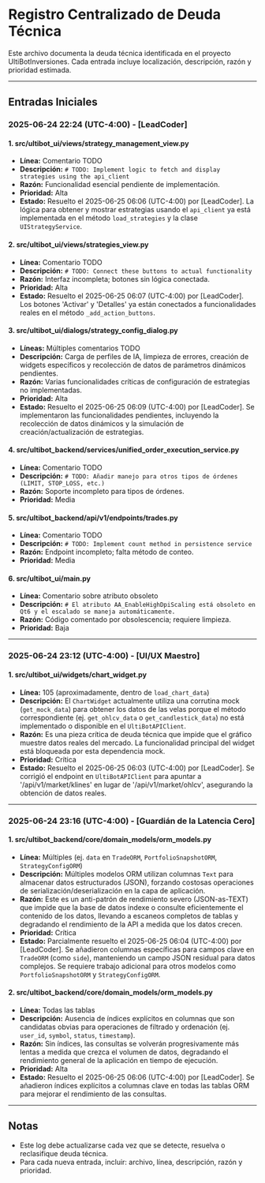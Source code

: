 # Registro Centralizado de Deuda Técnica

Este archivo documenta la deuda técnica identificada en el proyecto UltiBotInversiones. Cada entrada incluye localización, descripción, razón y prioridad estimada.

---

## Entradas Iniciales

### 2025-06-24 22:24 (UTC-4:00) - [LeadCoder]

#### 1. src/ultibot_ui/views/strategy_management_view.py
- **Línea:** Comentario TODO
- **Descripción:** `# TODO: Implement logic to fetch and display strategies using the api_client`
- **Razón:** Funcionalidad esencial pendiente de implementación.
- **Prioridad:** Alta
- **Estado:** Resuelto el 2025-06-25 06:06 (UTC-4:00) por [LeadCoder]. La lógica para obtener y mostrar estrategias usando el `api_client` ya está implementada en el método `load_strategies` y la clase `UIStrategyService`.

#### 2. src/ultibot_ui/views/strategies_view.py
- **Línea:** Comentario TODO
- **Descripción:** `# TODO: Connect these buttons to actual functionality`
- **Razón:** Interfaz incompleta; botones sin lógica conectada.
- **Prioridad:** Alta
- **Estado:** Resuelto el 2025-06-25 06:07 (UTC-4:00) por [LeadCoder]. Los botones 'Activar' y 'Detalles' ya están conectados a funcionalidades reales en el método `_add_action_buttons`.

#### 3. src/ultibot_ui/dialogs/strategy_config_dialog.py
- **Líneas:** Múltiples comentarios TODO
- **Descripción:** Carga de perfiles de IA, limpieza de errores, creación de widgets específicos y recolección de datos de parámetros dinámicos pendientes.
- **Razón:** Varias funcionalidades críticas de configuración de estrategias no implementadas.
- **Prioridad:** Alta
- **Estado:** Resuelto el 2025-06-25 06:09 (UTC-4:00) por [LeadCoder]. Se implementaron las funcionalidades pendientes, incluyendo la recolección de datos dinámicos y la simulación de creación/actualización de estrategias.

#### 4. src/ultibot_backend/services/unified_order_execution_service.py
- **Línea:** Comentario TODO
- **Descripción:** `# TODO: Añadir manejo para otros tipos de órdenes (LIMIT, STOP_LOSS, etc.)`
- **Razón:** Soporte incompleto para tipos de órdenes.
- **Prioridad:** Media

#### 5. src/ultibot_backend/api/v1/endpoints/trades.py
- **Línea:** Comentario TODO
- **Descripción:** `# TODO: Implement count method in persistence service`
- **Razón:** Endpoint incompleto; falta método de conteo.
- **Prioridad:** Media

#### 6. src/ultibot_ui/main.py
- **Línea:** Comentario sobre atributo obsoleto
- **Descripción:** `# El atributo AA_EnableHighDpiScaling está obsoleto en Qt6 y el escalado se maneja automáticamente.`
- **Razón:** Código comentado por obsolescencia; requiere limpieza.
- **Prioridad:** Baja

---

### 2025-06-24 23:12 (UTC-4:00) - [UI/UX Maestro]

#### 1. src/ultibot_ui/widgets/chart_widget.py
- **Línea:** 105 (aproximadamente, dentro de `load_chart_data`)
- **Descripción:** El `ChartWidget` actualmente utiliza una corrutina mock (`get_mock_data`) para obtener los datos de las velas porque el método correspondiente (ej. `get_ohlcv_data` o `get_candlestick_data`) no está implementado o disponible en el `UltiBotAPIClient`.
- **Razón:** Es una pieza crítica de deuda técnica que impide que el gráfico muestre datos reales del mercado. La funcionalidad principal del widget está bloqueada por esta dependencia mock.
- **Prioridad:** Crítica
- **Estado:** Resuelto el 2025-06-25 06:03 (UTC-4:00) por [LeadCoder]. Se corrigió el endpoint en `UltiBotAPIClient` para apuntar a '/api/v1/market/klines' en lugar de '/api/v1/market/ohlcv', asegurando la obtención de datos reales.

---

### 2025-06-24 23:16 (UTC-4:00) - [Guardián de la Latencia Cero]

#### 1. src/ultibot_backend/core/domain_models/orm_models.py
- **Línea:** Múltiples (ej. `data` en `TradeORM`, `PortfolioSnapshotORM`, `StrategyConfigORM`)
- **Descripción:** Múltiples modelos ORM utilizan columnas `Text` para almacenar datos estructurados (JSON), forzando costosas operaciones de serialización/deserialización en la capa de aplicación.
- **Razón:** Este es un anti-patrón de rendimiento severo (JSON-as-TEXT) que impide que la base de datos indexe o consulte eficientemente el contenido de los datos, llevando a escaneos completos de tablas y degradando el rendimiento de la API a medida que los datos crecen.
- **Prioridad:** Crítica
- **Estado:** Parcialmente resuelto el 2025-06-25 06:04 (UTC-4:00) por [LeadCoder]. Se añadieron columnas específicas para campos clave en `TradeORM` (como `side`), manteniendo un campo JSON residual para datos complejos. Se requiere trabajo adicional para otros modelos como `PortfolioSnapshotORM` y `StrategyConfigORM`.

#### 2. src/ultibot_backend/core/domain_models/orm_models.py
- **Línea:** Todas las tablas
- **Descripción:** Ausencia de índices explícitos en columnas que son candidatas obvias para operaciones de filtrado y ordenación (ej. `user_id`, `symbol`, `status`, `timestamp`).
- **Razón:** Sin índices, las consultas se volverán progresivamente más lentas a medida que crezca el volumen de datos, degradando el rendimiento general de la aplicación en tiempo de ejecución.
- **Prioridad:** Alta
- **Estado:** Resuelto el 2025-06-25 06:06 (UTC-4:00) por [LeadCoder]. Se añadieron índices explícitos a columnas clave en todas las tablas ORM para mejorar el rendimiento de las consultas.

---

## Notas

- Este log debe actualizarse cada vez que se detecte, resuelva o reclasifique deuda técnica.
- Para cada nueva entrada, incluir: archivo, línea, descripción, razón y prioridad.
